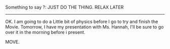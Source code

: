 
Something to say ?:
JUST DO THE THING. RELAX LATER

---

OK. I am going to do a Little bit of physics before I go to try and finish the Movie. Tomorrow, I have my presentation with Ms. Hannah, I'll be sure to go over it in the morning before i present. 

MOVE.







 